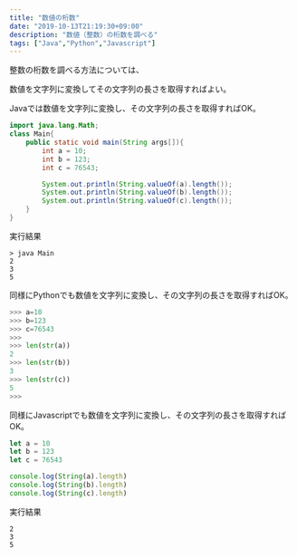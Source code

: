 ```yaml
---
title: "数値の桁数"
date: "2019-10-13T21:19:30+09:00"
description: "数値（整数）の桁数を調べる"
tags: ["Java","Python","Javascript"]
---
```


整数の桁数を調べる方法については、

数値を文字列に変換してその文字列の長さを取得すればよい。

<div class="note_content_by_programming_language" id="note_content_Java">

Javaでは数値を文字列に変換し、その文字列の長さを取得すればOK。

```java
import java.lang.Math;
class Main{
    public static void main(String args[]){
        int a = 10;
        int b = 123;
        int c = 76543;

        System.out.println(String.valueOf(a).length());
        System.out.println(String.valueOf(b).length());
        System.out.println(String.valueOf(c).length());
    }
}
```

実行結果

```
> java Main
2
3
5
```

</div>
<div class="note_content_by_programming_language" id="note_content_Python">

同様にPythonでも数値を文字列に変換し、その文字列の長さを取得すればOK。

```python
>>> a=10
>>> b=123
>>> c=76543
>>> 
>>> len(str(a))
2
>>> len(str(b))
3
>>> len(str(c))
5
>>>
```


</div>
<div class="note_content_by_programming_language" id="note_content_Javascript">

同様にJavascriptでも数値を文字列に変換し、その文字列の長さを取得すればOK。

```javascript
let a = 10
let b = 123
let c = 76543

console.log(String(a).length)
console.log(String(b).length)
console.log(String(c).length)
```

実行結果

```
2
3
5
```

</div>

